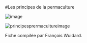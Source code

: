 #Les principes de la permaculture

![image](http://www.reseautransition.be/wp-content/uploads/2013/03/Untitled-drawing-1-300x128.jpg)

![principesprermacultureimage](https://fbcdn-sphotos-h-a.akamaihd.net/hphotos-ak-xpf1/v/t34.0-12/11003963_10205975538884842_240668300_n.jpg?oh=f0988bc5a8827ba8a2b674a99969399a&oe=54EE7070&__gda__=1424949124_18855362fef1560767322a5d9ce1cec6)

Fiche compilée par François Wuidard. 
